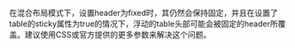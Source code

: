 在混合布局模式下，设置header为fixed时，其仍然会保持固定，并且在设置了table的sticky属性为true的情况下，浮动的table头部可能会被固定的header所覆盖。建议使用CSS或官方提供的更多参数来解决这个问题。
